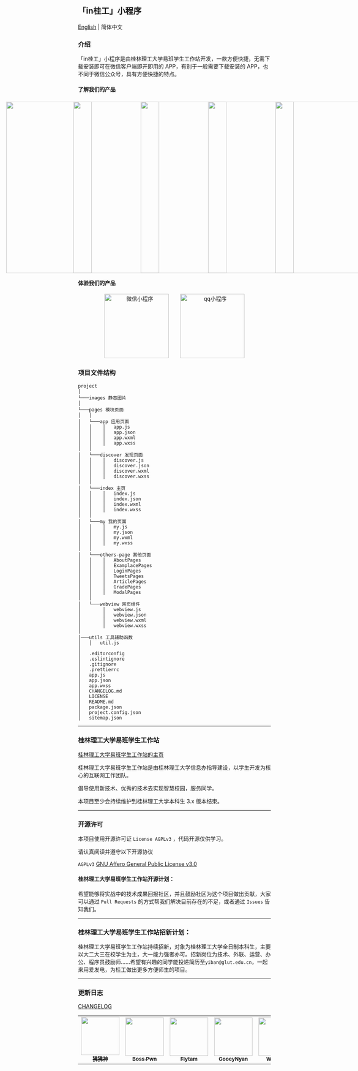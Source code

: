 ## 「in桂工」小程序

[English](./README-en.md) | 简体中文

### 介绍

「in桂工」小程序是由桂林理工大学易班学生工作站开发，一款方便快捷，无需下载安装即可在微信客户端即开即用的 APP，有别于一般需要下载安装的 APP，也不同于微信公众号，具有方便快捷的特点。

#### 了解我们的产品

<div class="product-show" style="display: flex;justify-content: center;align-items: center;-webkit-transform: translateY(.3rem);transform: translateY(.3rem);margin-top: 1rem;">
<img class="product-show-item iphone1" src="https://s1.ax1x.com/2020/07/29/aVBv4g.png" alt="" style="z-index: 5;width: 14rem;height: 28rem;margin-right: -3rem;">
<img class="product-show-item iphone2" src="https://s1.ax1x.com/2020/07/29/aVDpgs.png" alt="" style="z-index: 4;width: 14rem;height: 28rem;margin-right: -3rem;">
<img class="product-show-item iphone3" src="https://s1.ax1x.com/2020/07/29/aVDiD0.png" alt="" style="z-index: 3;width: 14rem;height: 28rem;margin-right: -3rem;">
<img class="product-show-item iphone4" src="https://s1.ax1x.com/2020/07/29/aVDAET.png" alt="" style="z-index: 2;width: 14rem;height: 28rem;margin-right: -3rem;">
<img class="product-show-item iphone5" src="https://s1.ax1x.com/2020/07/29/aVDV5F.png" alt="" style="z-index: 1;width: 14rem;height: 28rem;margin-right: -3rem;">
</div>

#### 体验我们的产品

<p align="center">
<img src="https://s3.ax1x.com/2021/01/25/sOD176.jpg" alt="微信小程序" width="168" height="168" style="margin-right:2.5%;">
<img src="https://s3.ax1x.com/2021/01/25/sODfun.jpg" alt="qq小程序" width="168" height="168" style="margin-left:2.5%;">
</p>

### 项目文件结构

```
project
│
└───images 静态图片
│
└───pages 模块页面
│   │
│   └───app 应用页面
│   │    │   app.js
│   │    │   app.json
│   │    │   app.wxml
│   │    │   app.wxss
│   │
│   └───discover 发现页面
│   │    │   discover.js
│   │    │   discover.json
│   │    │   discover.wxml
│   │    │   discover.wxss
│   │
│   └───index 主页
│   │    │   index.js
│   │    │   index.json
│   │    │   index.wxml
│   │    │   index.wxss
│   │
│   └───my 我的页面
│   │    │   my.js
│   │    │   my.json
│   │    │   my.wxml
│   │    │   my.wxss
│   │
│   └───others-page 其他页面
│   │    │   AboutPages
│   │    │   ExamplacePages
│   │    │   LoginPages
│   │    │   TweetsPages
│   │    │   ArticlePages
│   │    │   GradePages
│   │    │   ModalPages
│   │
│   └───webview 网页组件
│        │   webview.js
│        │   webview.json
│        │   webview.wxml
│        │   webview.wxss
│
│───utils 工具辅助函数
│   │   util.js
│
│   .editorconfig
│   .eslintignore
│   .gitignore
│   .prettierrc
│   app.js
│   app.json
│   app.wxss
│   CHANGELOG.md
│   LICENSE
│   README.md
│   package.json
│   project.config.json
│   sitemap.json

```

------

### 桂林理工大学易班学生工作站

[桂林理工大学易班学生工作站的主页](https://yiban.glut.edu.cn)

桂林理工大学易班学生工作站是由桂林理工大学信息办指导建设，以学生开发为核心的互联网工作团队。

倡导使用新技术、优秀的技术去实现智慧校园，服务同学。

本项目至少会持续维护到桂林理工大学本科生 3.x 版本结束。

------

### 开源许可

本项目使用开源许可证 `License AGPLv3` ，代码开源仅供学习。

请认真阅读并遵守以下开源协议

`AGPLv3` [GNU Affero General Public License v3.0](https://github.com/GreenPomelo/Undergraduate/blob/master/LICENSE)

#### 桂林理工大学易班学生工作站开源计划：

希望能够将实战中的技术成果回报社区，并且鼓励社区为这个项目做出贡献，大家可以通过 `Pull Requests` 的方式帮我们解决目前存在的不足，或者通过 `Issues` 告知我们。

------

### 桂林理工大学易班学生工作站招新计划：

桂林理工大学易班学生工作站持续招新，对象为桂林理工大学全日制本科生，主要以大二大三在校学生为主，大一能力强者亦可。招新岗位为技术、外联、运营、办公、程序员鼓励师......希望有兴趣的同学能投递简历至`yiban@glut.edu.cn`，一起来用爱发电，为桂工做出更多方便师生的项目。

------

### 更新日志

[CHANGELOG](./CHANGELOG.md)


<table>
  <tr>
    <td align="center"><a href="https://github.com/solojiang"><img src="https://github.com/solojiang.png?s=64" width="100px;"/><br /><sub><b>狒狒神</b></sub></a><br /></td>
    <td align="center"><a href="https://github.com/Bosspwn"><img src="https://github.com/Bosspwn.png?s=64" width="100px;"/><br /><sub><b>Boss Pwn</b></sub></a><br /></td>
    <td align="center"><a href="https://github.com/flytam"><img src="https://github.com/flytam.png?s=64" width="100px;"/><br /><sub><b>Flytam</b></sub></a><br /></td>
    <td align="center"><a href="https://github.com/GooeyNyan"><img src="https://github.com/GooeyNyan.png?s=64" width="100px;"/><br /><sub><b>GooeyNyan</b></sub></a><br /></td>
    <td align="center"><a href="https://github.com/UZIhuhuhu"><img src="https://github.com/UZIhuhuhu.png?s=64" width="100px;"/><br /><sub><b>WynnXin</b></sub></a><br /></td>
    <td align="center"><a href="https://github.com/niffler-bkkkk"><img src="https://github.com/niffler-bkkkkk.png?s=64" width="100px;"/><br /><sub><b>niffler-bkkkk</b></sub></a><br /></td>
  </tr>
</table>
